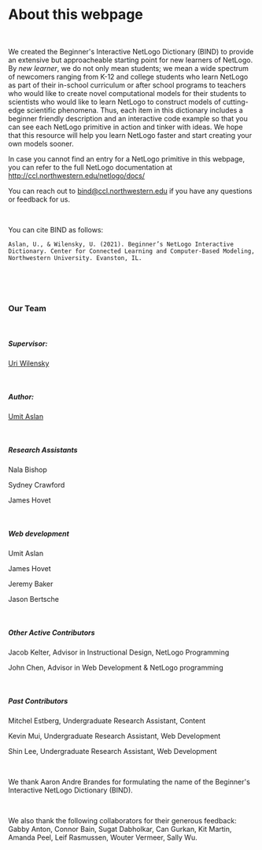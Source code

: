 # About this webpage

&nbsp;

We created the Beginner's Interactive NetLogo Dictionary (BIND) to provide an extensive but approacheable starting point for new learners of NetLogo. By *new learner*, we do not only mean students; we mean a wide spectrum of newcomers ranging from K-12 and college students who learn NetLogo as part of their in-school curriculum or after school programs to teachers who would like to create novel computational models for their students to scientists who would like to learn NetLogo to construct models of cutting-edge scientific phenomena. Thus, each item in this dictionary includes a beginner friendly description and an interactive code example so that you can see each NetLogo primitive in action and tinker with ideas. We hope that this resource will help you learn NetLogo faster and start creating your own models sooner. 



In case you cannot find an entry for a NetLogo primitive in this webpage, you can refer to the full NetLogo documentation at <a href="http://ccl.northwestern.edu/netlogo/docs/" target="_blank">http://ccl.northwestern.edu/netlogo/docs/</a>





You can reach out to <a href="mailto:bind@ccl.northwestern.edu">bind@ccl.northwestern.edu</a> if you have any questions or feedback for us.



&nbsp;

You can cite BIND as follows:

`Aslan, U., & Wilensky, U. (2021). Beginner’s NetLogo Interactive Dictionary. Center for Connected Learning and Computer-Based Modeling, Northwestern University. Evanston, IL.`



&nbsp;

&nbsp;

### Our Team

&nbsp;

##### Supervisor:
[Uri Wilensky](http://ccl.northwestern.edu/Uri.shtml)

&nbsp;

##### Author:
[Umit Aslan](http://ccl.northwestern.edu/staff.shtml)

&nbsp;

##### Research Assistants

Nala Bishop

Sydney Crawford

James Hovet

&nbsp;

##### Web development
Umit Aslan

James Hovet

Jeremy Baker

Jason Bertsche

&nbsp;

##### Other Active Contributors
Jacob Kelter, Advisor in Instructional Design, NetLogo Programming

John Chen, Advisor in Web Development & NetLogo programming

&nbsp;


##### Past Contributors

Mitchel Estberg, Undergraduate Research Assistant, Content

Kevin Mui, Undergraduate Research Assistant, Web Development

Shin Lee, Undergraduate Research Assistant, Web Development

&nbsp;

We thank Aaron Andre Brandes for formulating the name of the Beginner's Interactive NetLogo Dictionary (BIND).

&nbsp;

We also thank the following collaborators for their generous feedback: Gabby Anton, Connor Bain, Sugat Dabholkar, Can Gurkan, Kit Martin, Amanda Peel, Leif Rasmussen, Wouter Vermeer, Sally Wu.